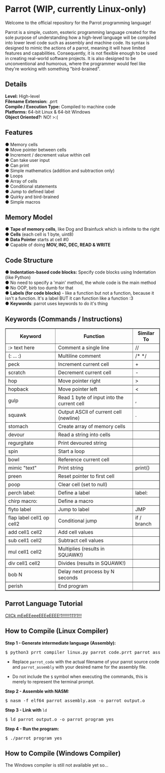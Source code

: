 # Parrot (WIP, currently Linux-only)
Welcome to the official repository for the Parrot programming language!

Parrot is a simple, custom, esoteric programming language created for the sole purpose of
understanding how a high-level language will be compiled into lower level code such as assembly and
machine code. Its syntax is designed to mimic the actions of a parrot, meaning it will have limited features
and capabilities. Consequently, it is not flexible enough to be used in creating real-world software projects. It
is also designed to be unconventional and humorous, where the programmer would feel like they're working
with something "bird-brained".

<h2>Details</h2>
<b>Level:</b> High-level</br>
<b>Filename Extension:</b> .prrt</br>
<b>Compile / Execution Type:</b> Compiled to machine code</br>
<b>Platforms:</b> 64-bit Linux & 64-bit Windows</br>
<b>Object Oriented?:</b> NO! >:( </br>

<h2>Features</h2>
●	Memory cells</br>
●	Move pointer between cells</br>
●	Increment / decrement value within cell</br>
●	Can take user input</br>
●	Can print</br>
●	Simple mathematics (addition and subtraction only)</br>
●	Loops</br>
●	Array of cells</br>
●	Conditional statements</br>
●	Jump to defined label</br>
●	Quirky and bird-brained</br>
●	Simple macros</br>

<h2>Memory Model</h2>
●	<b>Tape of memory cells</b>, like Dog and Brainfuck which is infinite to the right</br>
●	<b>Cells</b> (each cell is 1 byte, uint8)</br>
●	<b>Data Pointer</b> starts at cell #0</br>
●	Capable of doing <b>MOV, INC, DEC, READ & WRITE</b></br>

<h2>Code Structure</h2>
●	<b>Indentation-based code blocks:</b> Specify code blocks using Indentation (like Python)</br>
●	No need to specify a 'main' method, the whole code is the main method</br>
●	No OOP, birb too dumb for that</br>
●	<b>Labels (for code blocks)</b> - like a function but not a function, because it isn't a function. It's a label BUT it can function like a function :3</br>
●	<b>Keywords</b>: parrot uses keywords to do it's thing</br>

<h2>Keywords (Commands / Instructions)</h2>
<table border="1" cellpadding="8" cellspacing="0">
  <thead>
    <tr>
      <th>Keyword</th>
      <th>Function</th>
      <th>Similar To</th>
    </tr>
  </thead>
  <tbody>
    <tr><td>:> text here</td><td>Comment a single line</td><td>//</td></tr>
    <tr><td>(: ... :)</td><td>Multiline comment</td><td>/* */</td></tr>
    <tr><td>peck</td><td>Increment current cell</td><td>+</td></tr>
    <tr><td>scratch</td><td>Decrement current cell</td><td>-</td></tr>
    <tr><td>hop</td><td>Move pointer right</td><td>></td></tr>
    <tr><td>hopback</td><td>Move pointer left</td><td><</td></tr>
    <tr><td>gulp</td><td>Read 1 byte of input into the current cell</td><td>,</td></tr>
    <tr><td>squawk</td><td>Output ASCII of current cell (newline)</td><td>.</td></tr>
    <tr><td>stomach</td><td>Create array of memory cells</td><td></td></tr>
    <tr><td>devour</td><td>Read a string into cells</td><td></td></tr>
    <tr><td>regurgitate</td><td>Print devoured string</td><td></td></tr>
    <tr><td>spin</td><td>Start a loop</td><td></td></tr>
    <tr><td>bowl</td><td>Reference current cell</td><td></td></tr>
    <tr><td>mimic "text"</td><td>Print string</td><td>print()</td></tr>
    <tr><td>preen</td><td>Reset pointer to first cell</td><td></td></tr>
    <tr><td>poop</td><td>Clear cell (set to null)</td><td></td></tr>
    <tr><td>perch label:</td><td>Define a label</td><td>label:</td></tr>
    <tr><td>chirp macro:</td><td>Define a macro</td><td></td></tr>
    <tr><td>flyto label</td><td>Jump to label</td><td>JMP</td></tr>
    <tr><td>flap label cell1 op cell2</td><td>Conditional jump</td><td>if / branch</td></tr>
    <tr><td>add cell1 cell2</td><td>Add cell values</td><td></td></tr>
    <tr><td>sub cell1 cell2</td><td>Subtract cell values</td><td></td></tr>
    <tr><td>mul cell1 cell2</td><td>Multiplies (results in SQUAWK!)</td><td></td></tr>
    <tr><td>div cell1 cell2</td><td>Divides (results in SQUAWK!)</td><td></td></tr>
    <tr><td>bob N</td><td>Delay next process by N seconds</td><td></td></tr>
    <tr><td>perish</td><td>End program</td><td></td></tr>
  </tbody>
</table>

<h2>Parrot Language Tutorial</h2>
<a href="https://docs.google.com/document/d/1IgqcnB6-iD6ZBU52MgKmxDRcPYgQp5ntIfE1MP1B4pk/edit?tab=t.0#heading=h.m59wwcb2bhvs">ClICk mEeEEeeeEEEeEEEE!1!!!!!!111!1!!!</a>

<h2>How to Compile (Linux Compiler)</h2>
<b>Step 1 - Generate intermediate language (Assembly):</b>
<pre>$ python3 prrt_compiler_linux.py parrot_code.prrt parrot_assembly.asm</pre>

* Replace `parrot_code` with the actual filename of your parrot source code and `parrot_assembly` with your desired name for the assembly file.

* Do not include the `$` symbol when executing the commands, this is merely to represent the terminal prompt.

<b>Step 2 - Assemble with NASM:</b>
<pre>$ nasm -f elf64 parrot_assembly.asm -o parrot_output.o</pre>

<b>Step 3 - Link with </b>`ld`
<pre>$ ld parrot_output.o -o parrot_program_yes</pre>

<b>Step 4 - Run the program:</b>
<pre>$ ./parrot_program_yes</pre>

<h2>How to Compile (Windows Compiler)</h2>
<p>The Windows compiler is still not available yet so...</p>
